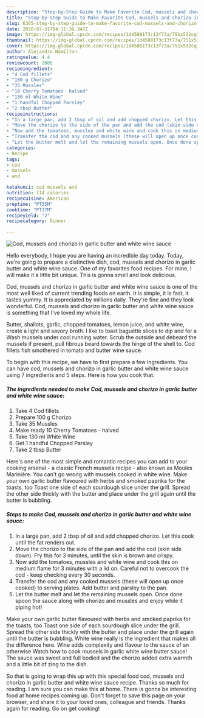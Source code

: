 ```yaml
---
description: "Step-by-Step Guide to Make Favorite Cod, mussels and chorizo in garlic butter and white wine sauce"
title: "Step-by-Step Guide to Make Favorite Cod, mussels and chorizo in garlic butter and white wine sauce"
slug: 6365-step-by-step-guide-to-make-favorite-cod-mussels-and-chorizo-in-garlic-butter-and-white-wine-sauce
date: 2020-07-31T04:11:36.347Z
image: https://img-global.cpcdn.com/recipes/1d4588173c13f73a/751x532cq70/cod-mussels-and-chorizo-in-garlic-butter-and-white-wine-sauce-recipe-main-photo.jpg
thumbnail: https://img-global.cpcdn.com/recipes/1d4588173c13f73a/751x532cq70/cod-mussels-and-chorizo-in-garlic-butter-and-white-wine-sauce-recipe-main-photo.jpg
cover: https://img-global.cpcdn.com/recipes/1d4588173c13f73a/751x532cq70/cod-mussels-and-chorizo-in-garlic-butter-and-white-wine-sauce-recipe-main-photo.jpg
author: Alejandro Hamilton
ratingvalue: 4.4
reviewcount: 2005
recipeingredient:
- "4 Cod fillets"
- "100 g Chorizo"
- "35 Mussles"
- "10 Cherry Tomatoes  halved"
- "130 ml White Wine"
- "1 handful Chopped Parsley"
- "2 tbsp Butter"
recipeinstructions:
- "In a large pan, add 2 tbsp of oil and add chopped chorizo. Let this cook until the fat renders out."
- "Move the chorizo to the side of the pan and add the cod (skin side down). Fry this for 3 minutes, until the skin is brown and crispy."
- "Now add the tomatoes, mussles and white wine and cook this on medium flame for 3 minutes with a lid on. Careful not to overcook the cod - keep checking every 30 seconds."
- "Transfer the cod and any cooked mussels (these will open up once cooked) to serving plates. Add butter and parsley to the pan."
- "Let the butter melt and let the remaining mussels open. Once done spoon the sauce along with chorizo and mussles and enjoy while it piping hot!"
categories:
- Recipe
tags:
- cod
- mussels
- and

katakunci: cod mussels and 
nutrition: 114 calories
recipecuisine: American
preptime: "PT35M"
cooktime: "PT37M"
recipeyield: "2"
recipecategory: Dinner

---
```



![Cod, mussels and chorizo in garlic butter and white wine sauce](https://img-global.cpcdn.com/recipes/1d4588173c13f73a/751x532cq70/cod-mussels-and-chorizo-in-garlic-butter-and-white-wine-sauce-recipe-main-photo.jpg)

Hello everybody, I hope you are having an incredible day today. Today, we're going to prepare a distinctive dish, cod, mussels and chorizo in garlic butter and white wine sauce. One of my favorites food recipes. For mine, I will make it a little bit unique. This is gonna smell and look delicious.

Cod, mussels and chorizo in garlic butter and white wine sauce is one of the most well liked of current trending foods on earth. It is simple, it is fast, it tastes yummy. It is appreciated by millions daily. They're fine and they look wonderful. Cod, mussels and chorizo in garlic butter and white wine sauce is something that I've loved my whole life.

Butter, shallots, garlic, chopped tomatoes, lemon juice, and white wine, create a light and savory broth. I like to toast baguette slices to dip and for a Wash mussels under cool running water. Scrub the outside and debeard the mussels if present, pull fibrous beard towards the hinge of the shell to. Cod fillets fish smothered in tomato and butter wine sauce.


To begin with this recipe, we have to first prepare a few ingredients. You can have cod, mussels and chorizo in garlic butter and white wine sauce using 7 ingredients and 5 steps. Here is how you cook that.

<!--inarticleads1-->

##### The ingredients needed to make Cod, mussels and chorizo in garlic butter and white wine sauce:

1. Take 4 Cod fillets
1. Prepare 100 g Chorizo
1. Take 35 Mussles
1. Make ready 10 Cherry Tomatoes - halved
1. Take 130 ml White Wine
1. Get 1 handful Chopped Parsley
1. Take 2 tbsp Butter


Here&#39;s one of the most simple and romantic recipes you can add to your cooking arsenal - a classic French mussels recipe - also known as Moules Marinière. You can&#39;t go wrong with mussels cooked in white wine. Make your own garlic butter flavoured with herbs and smoked paprika for the toasts, too Toast one side of each sourdough slice under the grill. Spread the other side thickly with the butter and place under the grill again until the butter is bubbling. 

<!--inarticleads2-->

##### Steps to make Cod, mussels and chorizo in garlic butter and white wine sauce:

1. In a large pan, add 2 tbsp of oil and add chopped chorizo. Let this cook until the fat renders out.
1. Move the chorizo to the side of the pan and add the cod (skin side down). Fry this for 3 minutes, until the skin is brown and crispy.
1. Now add the tomatoes, mussles and white wine and cook this on medium flame for 3 minutes with a lid on. Careful not to overcook the cod - keep checking every 30 seconds.
1. Transfer the cod and any cooked mussels (these will open up once cooked) to serving plates. Add butter and parsley to the pan.
1. Let the butter melt and let the remaining mussels open. Once done spoon the sauce along with chorizo and mussles and enjoy while it piping hot!


Make your own garlic butter flavoured with herbs and smoked paprika for the toasts, too Toast one side of each sourdough slice under the grill. Spread the other side thickly with the butter and place under the grill again until the butter is bubbling. White wine really is the ingredient that makes all the difference here. Wine adds complexity and flavour to the sauce of an otherwise Watch how to cook mussels in garlic white wine butter sauce! The sauce was sweet and full bodied and the chorizo added extra warmth and a little bit of zing to the dish. 

So that is going to wrap this up with this special food cod, mussels and chorizo in garlic butter and white wine sauce recipe. Thanks so much for reading. I am sure you can make this at home. There is gonna be interesting food at home recipes coming up. Don't forget to save this page on your browser, and share it to your loved ones, colleague and friends. Thanks again for reading. Go on get cooking!
